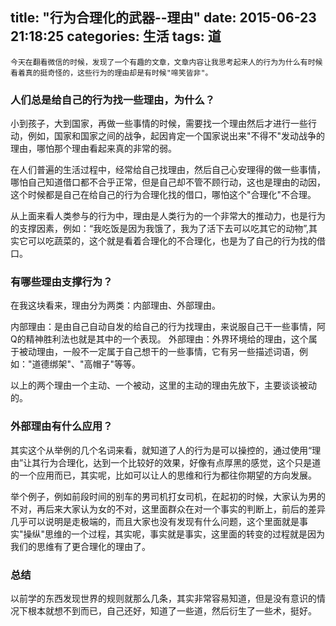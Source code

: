 title: "行为合理化的武器--理由"
date: 2015-06-23 21:18:25
categories: 生活
tags: 道
---

    今天在翻看微信的时候，发现了一个有趣的文章，文章内容让我思考起来人的行为为什么有时候看着真的挺奇怪的，这些行为的理由却是有时候"啼笑皆非"。
<!--more-->
### 人们总是给自己的行为找一些理由，为什么？
小到孩子，大到国家，再做一些事情的时候，需要找一个理由然后才进行一些行动，例如，国家和国家之间的战争，起因肯定一个国家说出来"不得不"发动战争的理由，哪怕那个理由看起来真的非常的弱。

在人们普遍的生活过程中，经常给自己找理由，然后自己心安理得的做一些事情，哪怕自己知道借口都不合乎正常，但是自己却不管不顾行动，这也是理由的动因，这个时候都是自己在给自己的行为合理化找的借口，哪怕这个"合理化"不合理。

从上面来看人类参与的行为中，理由是人类行为的一个非常大的推动力，也是行为的支撑因素，例如：“我吃饭是因为我饿了，我为了活下去可以吃其它的动物”,其实它可以吃蔬菜的，这个就是看着合理化的不合理化，也是为了自己的行为找的借口。

### 有哪些理由支撑行为？
在我这块看来，理由分为两类：内部理由、外部理由。

内部理由：是由自己自动自发的给自己的行为找理由，来说服自己干一些事情，阿Q的精神胜利法也就是其中的一个表现。
外部理由：外界环境给的理由，这个属于被动理由，一般不一定属于自己想干的一些事情，它有另一些描述词语，例如："道德绑架"、"高帽子"等等。

以上的两个理由一个主动、一个被动，这里的主动的理由先放下，主要谈谈被动的。

### 外部理由有什么应用？
其实这个从举例的几个名词来看，就知道了人的行为是可以操控的，通过使用“理由”让其行为合理化，达到一个比较好的效果，好像有点厚黑的感觉，这个只是道的一个应用而已，其实呢，比如可以让人的思维和行为都往你期望的方向发展。

举个例子，例如前段时间的别车的男司机打女司机，在起初的时候，大家认为男的不对，再后来大家认为女的不对，这里面群众在对一个事实的判断上，前后的差异几乎可以说明是走极端的，而且大家也没有发现有什么问题，这个里面就是事实"操纵"思维的一个过程，其实呢，事实就是事实，这里面的转变的过程就是因为我们的思维有了更合理化的理由了。


### 总结
以前学的东西发现世界的规则就那么几条，其实非常容易知道，但是没有意识的情况下根本就想不到而已，自己还好，知道了一些道，然后衍生了一些术，挺好。
